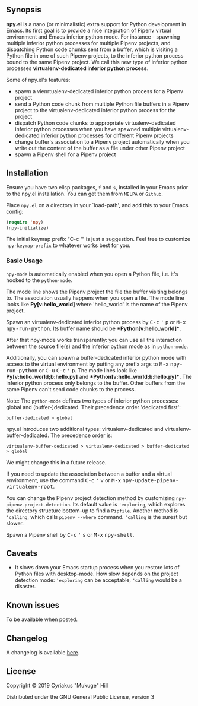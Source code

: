 
## Synopsis

**npy.el** is a nano (or minimalistic) extra support for Python
development in Emacs. Its first goal is to provide a nice integration
of Pipenv virtual environment and Emacs inferior python mode.  For
instance - spawning multiple inferior python processes for multiple
Pipenv projects, and dispatching Python code chunks sent from a
buffer, which is visiting a Python file in one of such Pipenv
projects, to the inferior python process bound to the same Pipenv
project. We call this new type of inferior python processes
**virtualenv-dedicated inferior python process**.

Some of npy.el's features:

* spawn a vienrtualenv-dedicated inferior python process for a Pipenv project
* send a Python code chunk from multiple Python file buffers in a Pipenv project
  to the virtualenv-dedicated inferior python process for the project
* dispatch Python code chunks to appropriate virtualenv-dedicated inferior
  python processes when you have spawned multiple virtualenv-dedicated inferior
  python processes for different Pipenv projects
* change buffer's association to a Pipenv project automatically when
  you write out the content of the buffer as a file under other Pipenv project
* spawn a Pipenv shell for a Pipenv project

## Installation

Ensure you have two elisp packages, `f` and `s`, installed in your Emacs
prior to the npy.el installation. You can get them from `MELPA`
or `Github`.

Place `npy.el` on a directory in your `load-path', and add this to
your Emacs config:

```el
(require 'npy)
(npy-initialize)
```

The initial keymap prefix "C-c '" is just a suggestion. Feel free to
customize `npy-keymap-prefix` to whatever works best for you.

### Basic Usage

`npy-mode` is automatically enabled when you open a Python file, i.e.
it's hooked to the `python-mode`.

The mode line shows the Pipenv project the file the buffer visiting belongs to.
The association usually happens when you open a file. The mode line looks like
**Py[v:hello_world]** where 'hello_world' is the name of the Pipenv project.

Spawn an virtualenv-dedicated inferior python process by <kbd>C-c</kbd> <kbd>'</kbd>
<kbd>p</kbd> or <kbd>M-x</kbd> <kbd>npy-run-python</kbd>. Its buffer name should
be **\*Python[v:hello_world]\***.

After that npy-mode works transparently: you can use all the
interaction between the source file(s) and the inferior python mode as
in `python-mode`.

Additionally, you can spawn a buffer-dedicated inferior python mode
with access to the virtual environment by putting any prefix args to
<kbd>M-x</kbd> <kbd>npy-run-python</kbd> or <kbd>C-u</kbd>
<kbd>C-c</kbd> <kbd>'</kbd> <kbd>p</kbd>. The mode lines look like
**Py[v:hello_world;b:hello.py]** and
**\*Python[v:hello_world;b:hello.py]\***.  The inferior python process
only belongs to the buffer. Other buffers from the same Pipenv can't
send code chunks to the process.

Note: The `python-mode` defines two types of inferior python
processes: global and (buffer-)dedicated. Their precedence order
'dedicated first':

```
buffer-dedicated > global
```

npy.el introduces two additional types: virtualenv-dedicated and
virtualenv-buffer-dedicated. The precedence order is:

```
virtualenv-buffer-dedicated > virtualenv-dedicated > buffer-dedicated > global
```

We might change this in a future release.

If you need to update the association between a buffer and a
virtual environment, use the command <kbd>C-c</kbd> <kbd>'</kbd> <kbd>v</kbd> or <kbd>M-x</kbd>
<kbd>npy-update-pipenv-virtualenv-root</kbd>.

You can change the Pipenv project detection method by customizing
`npy-pipenv-project-detection`. Its default value is `'exploring`,
which explores the directory structure bottom-up to find a
`Pipfile`. Another method is `'calling`, which calls `pipenv --where`
command. `'calling` is the surest but slower.

Spawn a Pipenv shell by <kbd>C-c</kbd> <kbd>'</kbd> <kbd>s</kbd> or <kbd>M-x</kbd>
<kbd>npy-shell</kbd>.

## Caveats

* It slows down your Emacs startup process when you restore lots of
  Python files with desktop-mode. How slow depends on the project
  detection mode: `'exploring` can be acceptable, `'calling` would be a
  disaster.

## Known issues

To be available when posted.

## Changelog

A changelog is available [here](CHANGELOG.md).

## License

Copyright © 2019 Cyriakus "Mukuge" Hill

Distributed under the GNU General Public License, version 3
